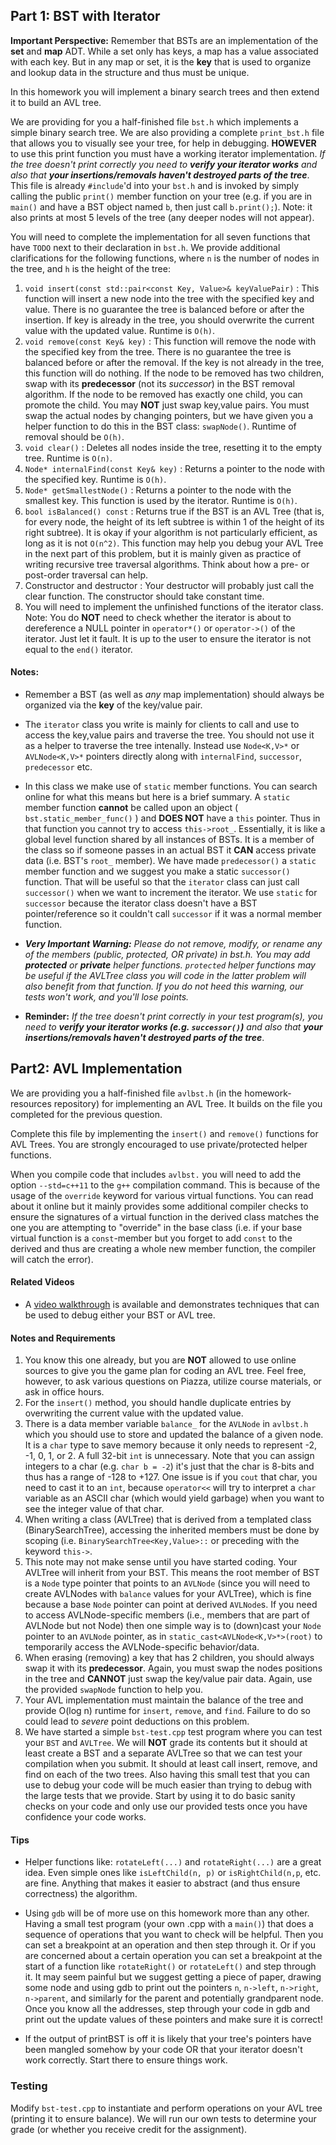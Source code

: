 ## Part 1: BST with Iterator

**Important Perspective:** Remember that BSTs are an implementation of the **set** and **map** ADT.  While a set only has keys, a map has a value associated with each key.  But in any map or set, it is the **key** that is used to organize and lookup data in the structure and thus must be unique.

In this homework you will implement a binary search trees and then extend it to build an AVL tree.

We are providing for you a half-finished file `bst.h` which implements a simple binary search tree.    We are also providing a complete `print_bst.h` file that allows you to visually see your tree, for help in debugging. **HOWEVER** to use this print function you must have a working iterator implementation.  _If the tree doesn't print correctly you need to **verify your iterator works** and also that **your insertions/removals haven't destroyed parts of the tree**_.  This file is already `#include`'d into your `bst.h` and is invoked by simply calling the public `print()` member function on your tree (e.g. if you are in `main()` and have a BST object named `b`, then just call `b.print();`).  Note: it also prints at most 5 levels of the tree (any deeper nodes will not appear).

You will need to complete the implementation for all seven functions that have `TODO` next to their declaration in `bst.h`. We provide additional clarifications for the following functions, where `n` is the number of nodes in the tree, and `h` is the height of the tree:

1. `void insert(const std::pair<const Key, Value>& keyValuePair)` : This function will insert a new node into the tree with the specified key and value.  There is no guarantee the tree is balanced before or after the insertion.  If key is already in the tree, you should overwrite the current value with the updated value. Runtime is `O(h)`.
2. `void remove(const Key& key)` : This function will remove the node with the specified key from the tree.  There is no guarantee the tree is balanced before or after the removal. If the key is not already in the tree, this function will do nothing. If the node to be removed has two children, swap with its **predecessor** (not its _successor_) in the BST removal algorithm. If the node to be removed has exactly one child, you can promote the child.  You may **NOT** just swap key,value pairs. You must swap the actual nodes by changing pointers, but we have given you a helper function to do this in the BST class:  `swapNode()`. Runtime of removal should be `O(h)`.
3. `void clear()` : Deletes all nodes inside the tree, resetting it to the empty tree.   Runtime is `O(n)`.
4. `Node* internalFind(const Key& key)` : Returns a pointer to the node with the specified key.  Runtime is `O(h)`.
5. `Node* getSmallestNode()` : Returns a pointer to the node with the smallest key.  This function is used by the iterator.  Runtime is `O(h)`.
6. `bool isBalanced() const` : Returns true if the BST is an AVL Tree (that is, for every node, the height of its left subtree is within 1 of the height of its right subtree).  It is okay if your algorithm is not particularly efficient, as long as it is not `O(n^2)`.  This function may help you debug your AVL Tree in the next part of this problem, but it is mainly given as practice of writing recursive tree traversal algorithms.  Think about how a pre- or post-order traversal can help.
7. Constructor and destructor : Your destructor will probably just call the clear function.  The constructor should take constant time.
8. You will need to implement the unfinished functions of the iterator class.  Note:  You do **NOT** need to check whether the iterator is about to dereference a NULL pointer in `operator*()` or `operator->()` of the iterator.  Just let it fault.  It is up to the user to ensure the iterator is not equal to the `end()` iterator.

#### Notes:

  - Remember a BST (as well as *any* map implementation) should always be organized via the **key** of the key/value pair.

  - The `iterator` class you write is mainly for clients to call and use to access the key,value pairs and traverse the tree.  You should not use it as a helper to traverse the tree intenally. Instead use `Node<K,V>*` or `AVLNode<K,V>*` pointers directly along with `internalFind`, `successor`, `predecessor` etc.

  - In this class we make use of `static` member functions. You can search online for what this means but here is a brief summary. A `static` member function **cannot** be called upon an object ( `bst.static_member_func()` ) and **DOES NOT** have a `this` pointer.  Thus in that function you cannot try to access `this->root_`. Essentially, it is like a global level function shared by all instances of BSTs.  It is a member of the class so if someone passes in an actual BST it **CAN** access private data (i.e. BST's `root_` member).  We have made `predecessor()` a `static` member function and we suggest you make a static `successor()` function.  That will be useful so that the `iterator` class can just call `successor()` when we want to increment the iterator.  We use `static` for `successor` because the iterator class doesn't have a BST pointer/reference so it couldn't call `successor` if it was a normal member function.

  - _**Very Important Warning:** Please do not remove, modify, or rename any of the members (public, protected, OR private) in bst.h. You may add **protected** or **private** helper functions. `protected` helper functions may be useful if the AVLTree class you will code in the latter problem will also benefit from that function.  If you do not heed this warning, our tests won't work, and you'll lose points._

  - **Reminder:** _If the tree doesn't print correctly in your test program(s), you need to **verify your iterator works (e.g. `successor()`)** and also that **your insertions/removals haven't destroyed parts of the tree**_.


## Part2: AVL Implementation

  We are providing you a half-finished file `avlbst.h` (in the homework-resources repository) for implementing an AVL Tree.  It builds on the file you completed for the previous question.

Complete this file by implementing the `insert()` and `remove()` functions for AVL Trees.  You are strongly encouraged to use private/protected helper functions.

When you compile code that includes `avlbst.` you will need to add the option `--std=c++11` to the `g++` compilation command.  This is because of the usage of the `override` keyword for various virtual functions.  You can read about it online but it mainly provides some additional compiler checks to ensure the signatures of a virtual function in the derived class matches the one you are attempting to "override" in the base class (i.e. if your base virtual function is a `const`-member but you forget to add `const` to the derived and thus are creating a whole new member function, the compiler will catch the error).

#### Related Videos

- A [video walkthrough](https://ee.usc.edu/~redekopp/Streaming/cs104/20221/cs104-sp22-bst-avl-debugging/cs104-sp22-bst-avl-debugging.html) is available and demonstrates techniques that can be used to debug either your BST or AVL tree.

#### Notes and Requirements

1. You know this one already, but you are **NOT** allowed to use online sources to give you the game plan for coding an AVL tree.  Feel free, however, to ask various questions on Piazza, utilize course materials, or ask in office hours.
1. For the `insert()` method, you should handle duplicate entries by overwriting the current value with the updated value.
1. There is a data member variable `balance_` for the `AVLNode` in `avlbst.h` which you should use to store and updated the balance of a given node.  It is a `char` type to save memory because it only needs to represent -2, -1, 0, 1, or 2.  A full 32-bit `int` is unnecessary. Note that you can assign integers to a char (e.g. `char b = -2`) it's just that the char is 8-bits and thus has a range of -128 to +127.  One issue is if you `cout` that char, you need to cast it to an `int`, because `operator<<` will try to interpret a `char` variable as an ASCII char (which would yield garbage) when you want to see the integer value of that char.
1. When writing a class (AVLTree) that is derived from a templated class (BinarySearchTree), accessing the inherited members must be done by scoping (i.e. `BinarySearchTree<Key,Value>::` or preceding with the keyword `this->`.
1. This note may not make sense until you have started coding.  Your AVLTree will inherit from your BST.  This means the root member of BST is a `Node` type pointer that points to an `AVLNode` (since you will need to create AVLNodes with `balance` values for your AVLTree), which is fine because a base `Node` pointer can point at derived `AVLNode`s.  If you need to access AVLNode-specific members (i.e., members that are part of AVLNode but not Node) then one simple way is to (down)cast your `Node` pointer to an `AVLNode` pointer, as in `static_cast<AVLNode<K,V>*>(root)` to temporarily access the AVLNode-specific behavior/data.
1. When erasing (removing) a key that has 2 children, you should always swap it with its **predecessor**.  Again, you must swap the nodes positions in the tree and **CANNOT** just swap the key/value pair data.  Again, use the provided `swapNode` function to help you.
1. Your AVL implementation must maintain the balance of the tree and provide O(log n) runtime for `insert`, `remove`, and `find`.  Failure to do so could lead to *severe* point deductions on this problem.
1. We have started a simple `bst-test.cpp` test program where you can test your `BST` and `AVLTree`. We will **NOT** grade its contents but it should at least create a BST and a separate AVLTree so that we can test your compilation when you submit.  It should at least call insert, remove, and find on each of the two trees.  Also  having this small test that you can use to debug your code will be much easier than trying to debug with the large tests that we provide.  Start by using it to do basic sanity checks on your code and only use our provided tests once you have confidence your code works.


#### Tips

 - Helper functions like:  `rotateLeft(...)` and `rotateRight(...)` are a great idea.  Even simple ones like `isLeftChild(n, p)` or `isRightChild(n,p`, etc. are fine.  Anything that makes it easier to abstract (and thus ensure correctness) the algorithm.

 - Using `gdb` will be of more use on this homework more than any other.  Having a small test program (your own .cpp with a `main()`) that does a sequence of operations that you want to check will be helpful. Then you can set a breakpoint at an operation and then step through it.  Or if you are concerned about a certain operation you can set a breakpoint at the start of a function like `rotateRight()` or `rotateLeft()` and step through it.  It may seem painful but we suggest getting a piece of paper, drawing some node and using gdb to print out the pointers `n`, `n->left`, `n->right`, `n->parent`, and similarly for the parent and potentially grandparent node. Once you know all the addresses, step through your code in gdb and print out the update values of these pointers and make sure it is correct!

 - If the output of printBST is off it is likely that your tree's pointers have been mangled somehow by your code OR that your iterator doesn't work correctly. Start there to ensure things work.

### Testing

Modify `bst-test.cpp` to instantiate and perform operations on your AVL tree (printing it to ensure balance). We will run our own tests to determine your grade (or whether you receive credit for the assignment). 